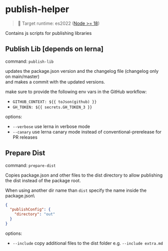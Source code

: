 # publish-helper

> 🎯 Target runtime: es2022 ([Node >= 18](https://node.green/#ES2022))

Contains js scripts for publishing libraries

## Publish Lib [depends on lerna]
command: `publish-lib`

updates the package.json version and the changelog file (changelog only on main/master)\
and makes a commit with the updated versions.

make sure to provide the following env vars in the GitHub workflow:
- `GITHUB_CONTEXT: ${{ toJson(github) }}`
- `GH_TOKEN: ${{ secrets.GH_TOKEN_3 }}`

options:
- `--verbose` use lerna in verbose mode
- `--canary` use lerna canary mode instead of conventional-prerelease for PR releases

## Prepare Dist
command: `prepare-dist`

Copies package.json and other files to the dist directory to allow publishing the dist instead of the package root. 

When using another dir name than `dist` specify the name inside the package.json\
```json
{
  "publishConfig": {
    "directory": "out"
  }
}
```

options:
- `--include` copy additional files to the dist folder e.g. `--include extra.md`
